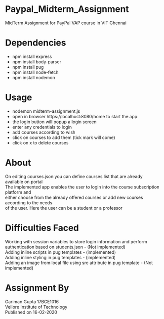 # Paypal_Midterm_Assignment
MidTerm Assignment for PayPal VAP course in VIT Chennai

# Dependencies
- npm install express  
- npm install body-parser  
- npm install pug  
- npm install node-fetch  
- npm install nodemon  

# Usage
- nodemon midterm-assignment.js 
- open in browser https://localhost:8080/home to start the app   
- the login button will popup a login screen  
- enter any credentials to login  
- add courses according to wish  
- click on courses to add them (tick mark will come)  
- click on x to delete courses  

# About

On editing courses.json you can define courses list that are already available on portal  
The implemented app enables the user to login into the course subscription platform and  
either choose from the already offered courses or add new courses according to the needs  
of the user. Here the user can be a student or a professor  

# Difficulties Faced

Working with session variables to store login information and perform authentication based on students.json - (Not implemented)  
Adding inline scripts in pug templates - (implemented)  
Adding inline styling in pug templates - (implemented)  
Adding an image from local file using src attribute in pug template - (Not implemented)  

# Assignment By
Gariman Gupta 17BCE1016  
Vellore Institute of Technology  
Published on 16-02-2020  

